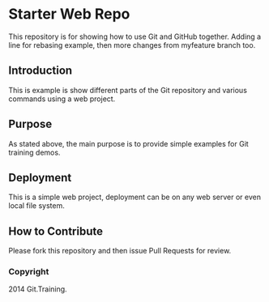# Starter Web Repo

This repository is for showing how to use Git and GitHub together.
Adding a line for rebasing example, then more changes from myfeature branch too.

## Introduction

This is example is show different parts of the Git repository and various commands using a web project.

## Purpose

As stated above, the main purpose is to provide simple examples for Git training demos.

## Deployment

This is a simple web project, deployment can be on any web server or even local file system.

## How to Contribute

Please fork this repository and then issue Pull Requests for
review.


### Copyright

2014 Git.Training.